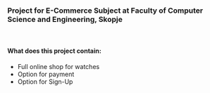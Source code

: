 <h3>
  <b>Project for E-Commerce Subject at Faculty of Computer Science and Engineering, Skopje</b>
</h3></br>


<h4>What does this project contain:</h4>
<ul> 
  <li>Full online shop for watches</li>
  <li>Option for payment</li>
  <li>Option for Sign-Up</li>
  </ul>

